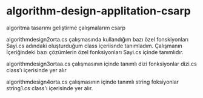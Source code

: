 # algorithm-design-applitation-csarp
algoritma tasarımı geliştirme çalışmalarım csarp 

algorithmdesign2orta.cs çalışmasında kullandığım bazı özel fonskiyonları  Sayi.cs adındaki oluşturduğum class içeriisnde tanımladım.
Çalışmanın İçeriğindeki bazı çözümlerin özel fonksiyonları Sayi.cs içinde tanımlıdır.

algorithmdesign3ortaa.cs çalışmasının içinde tanımlı dizi fonksiyonlar dizi.cs class'ı içerisinde yer alır

algorithmdesign4orta.cs çalışmasının içinde tanımlı string foksiyonlar string1.cs class'ı içerisinde yer alır. 

